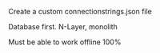 Create a custom connectionstrings.json file

Database first. N-Layer, monolith

Must be able to work offline 100%